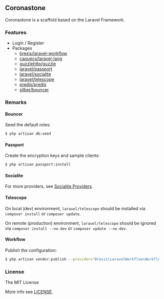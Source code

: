 ## Coronastone

Coronastone is a scaffold based on the Laravel Framework.

### Features

-   Login / Register
-   Packages
    -   [brexis/laravel-workflow](https://github.com/brexis/laravel-workflow/tree/1.3.3)
    -   [caouecs/laravel-lang](https://github.com/caouecs/laravel-lang/tree/5.0.0)
    -   [guzzlehttp/guzzle](http://docs.guzzlephp.org/en/6.5/overview.html)
    -   [laravel/passport](https://laravel.com/docs/6.x/passport)
    -   [laravel/socialite](https://laravel.com/docs/6.x/socialite)
    -   [laravel/telescope](https://laravel.com/docs/6.x/telescope)
    -   [predis/predis](https://github.com/nrk/predis/tree/v1.1)
    -   [silber/bouncer](https://github.com/JosephSilber/bouncer/tree/v1.0.0-rc.7)

### Remarks

#### Bouncer

Seed the default roles:

```bash
$ php artisan db:seed
```

#### Passport

Create the encryption keys and sample clients:

```bash
$ php artisan passport:install
```

#### Socialite

For more providers, see [Socialite Providers](https://socialiteproviders.netlify.com).

#### Telescope

On local (dev) environment, `laravel/telescope` should be installed via `composer install` or `composer update`.

On remote (production) environment, `laravel/telescope` should be ignored via `composer install --no-dev` or `composer update --no-dev`.

#### Workflow

Publish the configuration:

```bash
$ php artisan vendor:publish --provider="Brexis\LaravelWorkflow\WorkflowServiceProvider"
```

### License

The MIT License

More info see [LICENSE](LICENSE).
